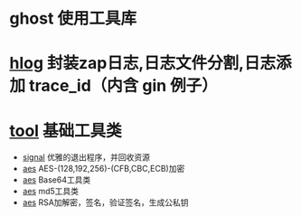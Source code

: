 # ghost 使用工具库

# [hlog](https://github.com/hwholiday/ghost/tree/main/hlog) 封装zap日志,日志文件分割,日志添加 trace_id（内含 gin 例子）

# [tool](https://github.com/hwholiday/ghost/tree/main/tools) 基础工具类
   - [signal](https://github.com/hwholiday/ghost/tree/main/tools/signal.go) 优雅的退出程序，并回收资源 
   - [aes](https://github.com/hwholiday/ghost/tree/main/tools/aes.go) AES-(128,192,256)-(CFB,CBC,ECB)加密
   - [aes](https://github.com/hwholiday/ghost/tree/main/tools/base64.go) Base64工具类
   - [aes](https://github.com/hwholiday/ghost/tree/main/tools/md5.go) md5工具类
   - [aes](https://github.com/hwholiday/ghost/tree/main/tools/rsa.go) RSA加解密，签名，验证签名，生成公私钥
  